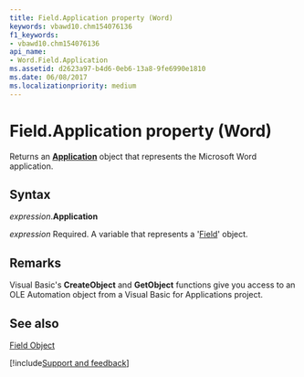 ```yaml
---
title: Field.Application property (Word)
keywords: vbawd10.chm154076136
f1_keywords:
- vbawd10.chm154076136
api_name:
- Word.Field.Application
ms.assetid: d2623a97-b4d6-0eb6-13a8-9fe6990e1810
ms.date: 06/08/2017
ms.localizationpriority: medium
---
```



# Field.Application property (Word)

Returns an **[Application](Word.Application.md)** object that represents the Microsoft Word application.


## Syntax

_expression_.**Application**

_expression_ Required. A variable that represents a '[Field](Word.Field.md)' object.


## Remarks

Visual Basic's **CreateObject** and **GetObject** functions give you access to an OLE Automation object from a Visual Basic for Applications project.


## See also


[Field Object](Word.Field.md)

[!include[Support and feedback](~/includes/feedback-boilerplate.md)]